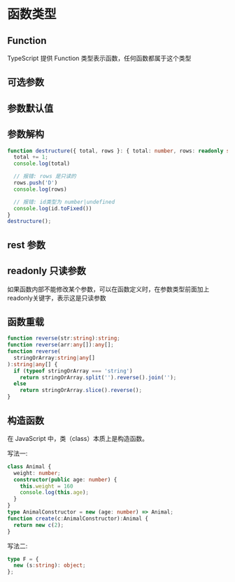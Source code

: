 # 函数类型

## Function 
TypeScript 提供 Function 类型表示函数，任何函数都属于这个类型

## 可选参数

## 参数默认值

## 参数解构

```typescript
function destructure({ total, rows }: { total: number, rows: readonly string[]} = {total: 10, rows: ['A', 'B', 'C']}, id?:number) {
  total += 1;
  console.log(total)

  // 报错: rows 是只读的
  rows.push('D')
  console.log(rows)

  // 报错: id类型为 number|undefined
  console.log(id.toFixed())
}
destructure();
```

## rest 参数

## readonly 只读参数
如果函数内部不能修改某个参数，可以在函数定义时，在参数类型前面加上readonly关键字，表示这是只读参数

## 函数重载
```typescript
function reverse(str:string):string;
function reverse(arr:any[]):any[];
function reverse(
  stringOrArray:string|any[]
):string|any[] {
  if (typeof stringOrArray === 'string')
    return stringOrArray.split('').reverse().join('');
  else
    return stringOrArray.slice().reverse();
}
```


## 构造函数
在 JavaScript 中，类（class）本质上是构造函数。

写法一:
```typescript
class Animal {
  weight: number;
  constructor(public age: number) {
    this.weight = 160
    console.log(this.age);
  }
}
type AnimalConstructor = new (age: number) => Animal;
function create(c:AnimalConstructor):Animal {
  return new c(2);
}
```

写法二:
```typescript
type F = {
  new (s:string): object;
};
```